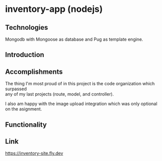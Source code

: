 # inventory-app (nodejs)

## Technologies 
Mongodb with Mongoose as database and Pug as template engine.

## Introduction

## Accomplishments
The thing I'm most proud of in this project is the code organization which surpassed   
any of my last projects (route, model, and controller).


I also am happy with the image upload integration which was only optional on the asignment.

## Functionality

## Link
 https://inventory-site.fly.dev


